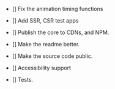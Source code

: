 - [] Fix the animation timing functions
- [] Add SSR, CSR test apps

- [] Publish the core to CDNs, and NPM.
- [] Make the readme better.
- [] Make the source code public.

- [] Accessibility support
- [] Tests.
